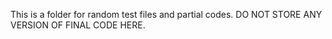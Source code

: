 This is a folder for random test files and partial codes.
DO NOT STORE ANY VERSION OF FINAL CODE HERE.
